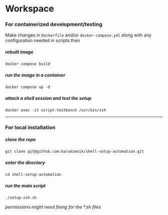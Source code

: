 # Workspace

### For containerized development/testing

Make changes in `Dockerfile` and/or `docker-compose.yml` along with any configuration needed in scripts then 

##### rebuilt image
    
    docker compose build

##### run the image in a container
  
    docker compose up -d

##### attach a shell session and test the setup

    docker exec -it script-testbench /usr/bin/zsh

---

### For local installation

##### clone the repo

    git clone git@github.com:karadimnik/shell-setup-automation.git

##### enter the directory   
    
    cd shell-setup-automation

##### run the main script

    ./setup-zsh.sh

*permissions might need fixing for the \*.sh files*
